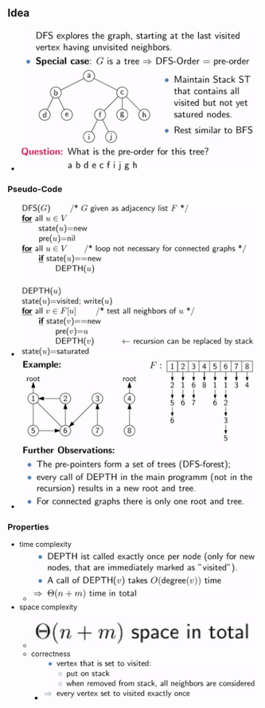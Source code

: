 ## Idea
+ ![](../../../../../z_images/Pasted%20image%2020221228091838.png)

### Pseudo-Code
+ ![](../../../../../z_images/Pasted%20image%2020221228092007.png)
+ ![](../../../../../z_images/Pasted%20image%2020221228092524.png)

### Properties
+ time complexity
	+ ![](../../../../../z_images/Pasted%20image%2020221228092629.png)
+ space complexity
	+ ![](../../../../../z_images/Pasted%20image%2020221228092716.png)
  + correctness
	  + ![](../../../../../z_images/Pasted%20image%2020221228092745.png)